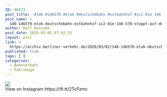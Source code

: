 ```yaml
---
ID: 96573
post_title: '#146 #146570 #elok #deutschebahn #ostbahnhof #ic2 Die 146 570 stoppt auf dem Berliner Ostbahnhof mit dem IC2 Park auf dem Weg von Cottbus nach Norddeich Mole.'
post_name: >
  146-146570-elok-deutschebahn-ostbahnhof-ic2-die-146-570-stoppt-auf-dem-berliner-ostbahnhof-mit-dem-ic2-park-auf-dem-weg-von-cottbus-nach-norddeich-mole
author: Ralf Reineke
post_date: 2020-03-02 07:02:33
layout: post
link: >
  https://archiv.berliner-verkehr.de/2020/03/02/146-146570-elok-deutschebahn-ostbahnhof-ic2-die-146-570-stoppt-auf-dem-berliner-ostbahnhof-mit-dem-ic2-park-auf-dem-weg-von-cottbus-nach-norddeich-mole/
published: true
tags: [ ]
categories:
  - Bahnverkehr
  - Fahrzeuge
---
```

<div><img src='https://scontent.cdninstagram.com/v/t51.2885-15/sh0.08/e35/s640x640/88220502_196209268361395_5036114915786356061_n.jpg?_nc_ht=scontent.cdninstagram.com&_nc_ohc=n1Wey3fCnEAAX9wHNC-&oh=810ee0f7db7f47317b08c91ce8180710&oe=5E9686F2' style='max-width:600px;' /><br/><div>View on Instagram https://ift.tt/2TcFzmc</div></div>